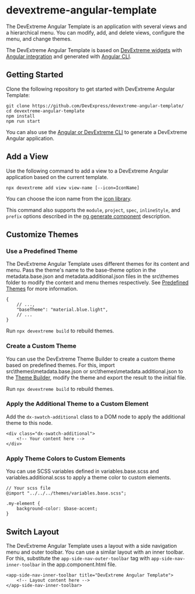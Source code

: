 # devextreme-angular-template

The DevExtreme Angular Template is an application with several views and a hierarchical menu. You can modify, add, and delete views, configure the menu, and change themes.

The DevExtreme Angular Template is based on [DevExtreme widgets](https://js.devexpress.com/) with [Angular integration](https://github.com/devexpress/DevExtreme-angular) and generated with [Angular CLI](https://github.com/angular/angular-cli).

## Getting Started

Clone the following repository to get started with DevExtreme Angular Template:

    git clone https://github.com/DevExpress/devextreme-angular-template/
    cd devextreme-angular-template
    npm install
    npm run start

You can also use the [Angular or DevExtreme CLI](https://github.com/devexpress/DevExtreme-angular#quick-start) to generate a DevExtreme Angular application.

## Add a View

Use the following command to add a view to a DevExtreme Angular application based on the current template.

    npx devextreme add view view-name [--icon=IconName]

You can choose the icon name from the [icon library](https://js.devexpress.com/Documentation/Guide/Themes/Icon_Library/).

This command also supports the `module`, `project`, `spec`, `inlineStyle`, and `prefix` options described in the [ng generate component](https://github.com/angular/angular-cli/wiki/generate-component) description.

## Customize Themes

### Use a Predefined Theme

The DevExtreme Angular Template uses different themes for its content and menu. Pass the theme's name to the base-theme option in the metadata.base.json and metadata.additional.json files in the src\themes folder to modify the content and menu themes respectively. See [Predefined Themes](https://js.devexpress.com/Documentation/Guide/Themes/Predefined_Themes/) for more information.

    {
        // ...,
        "baseTheme": "material.blue.light",
        // ...
    }

Run `npx devextreme build` to rebuild themes.

### Create a Custom Theme

You can use the DevExtreme Theme Builder to create a custom theme based on predefined themes. For this, import src\themes\metadata.base.json or src\themes\metadata.additional.json to the [Theme Builder](https://js.devexpress.com/Documentation/Guide/Themes/Theme_Builder/), modify the theme and export the result to the initial file.

Run `npx devextreme build` to rebuild themes.

### Apply the Additional Theme to a Custom Element

Add the `dx-swatch-additional` class to a DOM node to apply the additional theme to this node.

    <div class="dx-swatch-additional">
        <!-- Your content here -->
    </div>

### Apply Theme Colors to Custom Elements

You can use SCSS variables defined in variables.base.scss and variables.additional.scss to apply a theme color to custom elements.

    // Your scss file
    @import "../../../themes/variables.base.scss";

    .my-element {
        background-color: $base-accent;
    }

## Switch Layout

The DevExtreme Angular Template uses a layout with a side navigation menu and outer toolbar. You can use a similar layout with an inner toolbar. For this, substitute the `app-side-nav-outer-toolbar` tag with `app-side-nav-inner-toolbar` in the app.component.html file.

    <app-side-nav-inner-toolbar title="DevExtreme Angular Template">
        <!-- Layout content here -->
    </app-side-nav-inner-toolbar>

